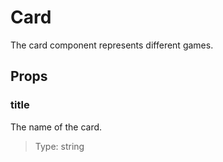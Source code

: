 # Card
The card component represents different games. 

## Props
### title
The name of the card.
> Type: string